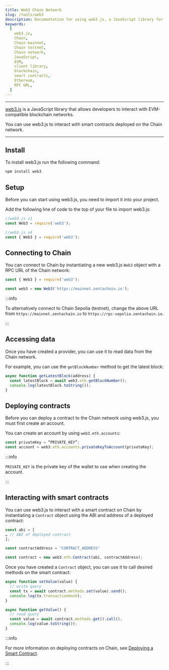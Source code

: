 ```yaml
---
title: Web3 Chain Network
slug: /tools/web3
description: Documentation for using web3.js, a JavaScript library for interacting with EVM-compatible blockchains. This page covers installation, setup, connecting to the Chain network and interacting with smart contracts.
keywords:
  [
    web3.js,
    Chain,
    Chain mainnet,
    Chain testnet,
    Chain network,
    JavaScript,
    EVM,
    client library,
    blockchain,
    smart contracts,
    Ethereum,
    RPC URL,
  ]
---
```


---

[web3.js](https://web3js.org/) is a JavaScript library that allows developers to interact with EVM-compatible blockchain networks.

You can use web3.js to interact with smart contracts deployed on the Chain network.

---

## Install

To install web3.js run the following command:

```bash
npm install web3
```

## Setup

Before you can start using web3.js, you need to import it into your project.

Add the following line of code to the top of your file to import web3.js:

```javascript
//web3.js v1
const Web3 = require('web3');

//web3.js v4
const { Web3 } = require('web3');
```

## Connecting to Chain

You can connect to Chain by instantiating a new web3.js `Web3` object with a RPC URL of the Chain network:

```javascript
const { Web3 } = require('web3');

const web3 = new Web3('https://mainnet.zentachain.io');
```

:::info

To alternatively connect to Chain Sepolia (testnet), change the above URL from `https://mainnet.zentachain.io` to `https://rpc-sepolia.zentachain.io`.

:::

## Accessing data

Once you have created a provider, you can use it to read data from the Chain network.

For example, you can use the `getBlockNumber` method to get the latest block:

```javascript
async function getLatestBlock(address) {
  const latestBlock = await web3.eth.getBlockNumber();
  console.log(latestBlock.toString());
}
```

## Deploying contracts

Before you can deploy a contract to the Chain network using web3.js, you must first create an account.

You can create an account by using `web3.eth.accounts`:

```javascript
const privateKey = “PRIVATE_KEY”;
const account = web3.eth.accounts.privateKeyToAccount(privateKey);
```

:::info

`PRIVATE_KEY` is the private key of the wallet to use when creating the account.

:::

## Interacting with smart contracts

You can use web3.js to interact with a smart contract on Chain by instantiating a `Contract` object using the ABI and address of a deployed contract:

```javascript
const abi = [
… // ABI of deployed contract
];

const contractAddress = "CONTRACT_ADDRESS"

const contract = new web3.eth.Contract(abi, contractAddress);
```

Once you have created a `Contract` object, you can use it to call desired methods on the smart contract:

```javascript
async function setValue(value) {
  // write query
  const tx = await contract.methods.set(value).send();
  console.log(tx.transactionHash);
}

async function getValue() {
  // read query
  const value = await contract.methods.get().call();
  console.log(value.toString());
}
```

:::info

For more information on deploying contracts on Chain, see [Deploying a Smart Contract](/guides/deploy-smart-contracts).

:::